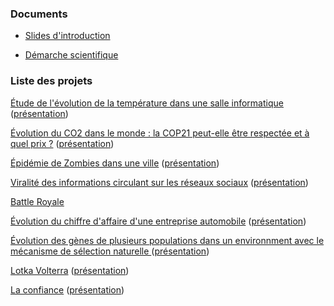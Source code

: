 ### Documents

- [Slides d'introduction](docs/slides-s1-dynamic-2019.pdf)

- [Démarche scientifique](docs/DemarcheScientifique.pdf)

### Liste des projets

[Étude de l'évolution de la température dans une salle informatique](https://are2019-mipia1a2.github.io/Temperature-salle-info/) ([présentation](docs/temp.pdf))

[Évolution du CO2 dans le monde : la COP21 peut-elle être respectée et à quel prix ?](https://are2019-mipia1a2.github.io/Evolution-CO2/) ([présentation](docs/CO2.pdf))

[Épidémie de Zombies dans une ville](https://are2019-mipia1a2.github.io/EPIDEMIE-ZOMBIE/) ([présentation](docs/zombi.pdf))

[Viralité des informations circulant sur les réseaux sociaux](https://are2019-mipia1a2.github.io/ARE-Viralite/) ([présentation](docs/diffusionInfo.pdf))

[Battle Royale](https://are2019-mipia1a2.github.io/BATTLE-ROYALE/)

[Évolution du chiffre d'affaire d'une entreprise automobile](https://are2019-mipia1a2.github.io/Evolution-du-chiffre-d-affaire-d-entreprises-automobiles-/) ([présentation](docs/caAuto.pdf))

[Évolution des gènes de plusieurs populations dans un environnment avec le mécanisme de sélection naturelle ](https://are2019-mipia1a2.github.io/SELECTION_NATURELLE/) ([présentation](docs/select.pdf))

[Lotka Volterra](https://are2019-mipia1a2.github.io/Lotka-Volterra/) ([présentation](docs/Lotka.pdf))

[La confiance](https://are2019-mipia1a2.github.io/la_confiance) ([présentation](docs/conf.pdf))